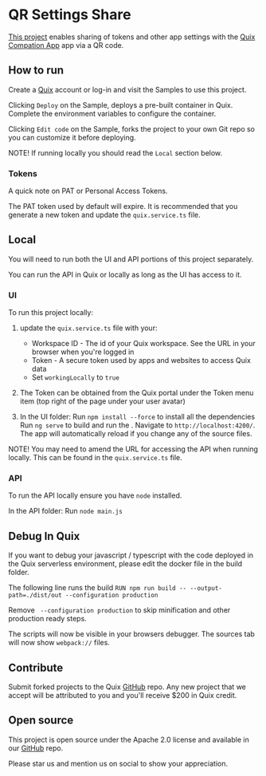 # QR Settings Share

[This project](https://github.com/quixio/quix-samples/tree/main/nodejs/advanced/QR%20Settings%20Share) enables sharing of tokens and other app settings with the [Quix Compation App](https://github.com/quixio/quix-companion-app) app via a QR code.

## How to run

Create a [Quix](https://portal.platform.quix.ai/self-sign-up?xlink=github) account or log-in and visit the Samples to use this project.

Clicking `Deploy` on the Sample, deploys a pre-built container in Quix. Complete the environment variables to configure the container.

Clicking `Edit code` on the Sample, forks the project to your own Git repo so you can customize it before deploying.

NOTE! If running locally you should read the `Local` section below.

### Tokens

A quick note on PAT or Personal Access Tokens.

The PAT token used by default will expire. It is recommended that you generate a new token and update the `quix.service.ts` file. 

## Local

You will need to run both the UI and API portions of this project separately.

You can run the API in Quix or locally as long as the UI has access to it. 

### UI

To run this project locally:

1. update the `quix.service.ts` file with your:
   - Workspace ID - The id of your Quix workspace. See the URL in your browser when you're logged in
   - Token - A secure token used by apps and websites to access Quix data
   - Set `workingLocally` to `true`

2. The Token can be obtained from the Quix portal under the Token menu item (top right of the page under your user avatar)

3. In the UI folder:
Run `npm install --force` to install all the dependencies
Run `ng serve` to build and run the . Navigate to `http://localhost:4200/`. The app will automatically reload if you change any of the source files.

NOTE! You may need to amend the URL for accessing the API when running locally.
This can be found in the `quix.service.ts` file.

### API

To run the API locally ensure you have `node` installed.

In the API folder:
Run `node main.js`

## Debug In Quix

If you want to debug your javascript / typescript with the code deployed in the Quix serverless environment, please edit the docker file in the build folder.

The following line runs the build
`RUN npm run build -- --output-path=./dist/out --configuration production`

Remove ` --configuration production` to skip minification and other production ready steps.

The scripts will now be visible in your browsers debugger. The sources tab will now show `webpack://` files.

## Contribute

Submit forked projects to the Quix [GitHub](https://github.com/quixio/quix-samples) repo. Any new project that we accept will be attributed to you and you'll receive $200 in Quix credit.

## Open source

This project is open source under the Apache 2.0 license and available in our [GitHub](https://github.com/quixio/quix-samples) repo.

Please star us and mention us on social to show your appreciation.


